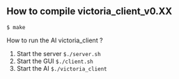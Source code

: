 How to compile victoria_client_v0.XX
------------------------------------

`$ make`

How to run the AI victoria_client ?

1. Start the server `$./server.sh`
2. Start the GUI `$./client.sh`
3. Start the AI `$./victoria_client`



